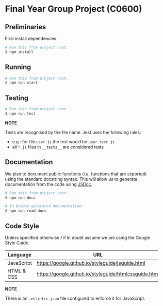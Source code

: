 # Final Year Group Project (C0600)

## Preliminaries

First install dependencies.

``` sh
# Run this from project root:
$ npm install
```

## Running

``` sh
# Run this from project root:
$ npm run start
```

## Testing

``` sh
# Run this from project root:
$ npm run test
```

**NOTE**

Tests are recognised by the file name. Jest uses the following rules:

- e.g.: for file `user.js` the test would be `user.test.js`
- all `*.js` files in `__tests__` are considered tests

## Documentation

We plan to document public functions (i.e. functions that are exported) using the standard docstring syntax. 
This will allow us to generate documentation from the code using [JSDoc](http://usejsdoc.org/).

```sh
# Run this from project root:
$ npm run docs

# To browse generated documentation:
$ npm run read-docs
```

## Code Style

Unless specified otherwise / if in doubt assume we are using the Google Style Guide.

| Language   | URL                                                   |
| ---------- | ----------------------------------------------------- |
| JavaScript | https://google.github.io/styleguide/jsguide.html      |
| HTML & CSS | https://google.github.io/styleguide/htmlcssguide.html |

**NOTE**

There is an `.eslintrc.json` file configured to enforce it for JavaScript.
